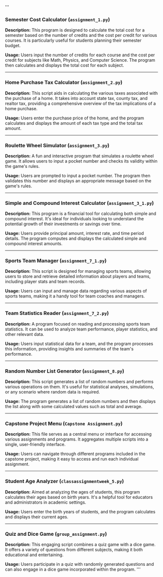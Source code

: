 ''' 

### Semester Cost Calculator (`assignment_1.py`)

**Description:** This program is designed to calculate the total cost for a semester based on the number of credits and the cost per credit for various courses. It is particularly useful for students planning their semester budget.

**Usage:** Users input the number of credits for each course and the cost per credit for subjects like Math, Physics, and Computer Science. The program then calculates and displays the total cost for each subject.

---

### Home Purchase Tax Calculator (`assignment_2.py`)

**Description:** This script aids in calculating the various taxes associated with the purchase of a home. It takes into account state tax, county tax, and realtor tax, providing a comprehensive overview of the tax implications of a home purchase.

**Usage:** Users enter the purchase price of the home, and the program calculates and displays the amount of each tax type and the total tax amount.

---

### Roulette Wheel Simulator (`assignment_3.py`)

**Description:** A fun and interactive program that simulates a roulette wheel game. It allows users to input a pocket number and checks its validity within the game's rules.

**Usage:** Users are prompted to input a pocket number. The program then validates this number and displays an appropriate message based on the game's rules.

---

### Simple and Compound Interest Calculator (`assignment_3_1.py`)

**Description:** This program is a financial tool for calculating both simple and compound interest. It's ideal for individuals looking to understand the potential growth of their investments or savings over time.

**Usage:** Users provide principal amount, interest rate, and time period details. The program computes and displays the calculated simple and compound interest amounts.

---

### Sports Team Manager (`assignment_7_1.py`)

**Description:** This script is designed for managing sports teams, allowing users to store and retrieve detailed information about players and teams, including player stats and team records.

**Usage:** Users can input and manage data regarding various aspects of sports teams, making it a handy tool for team coaches and managers.

---

### Team Statistics Reader (`assignment_7_2.py`)

**Description:** A program focused on reading and processing sports team statistics. It can be used to analyze team performance, player statistics, and other relevant data.

**Usage:** Users input statistical data for a team, and the program processes this information, providing insights and summaries of the team's performance.

---

### Random Number List Generator (`assignment_8.py`)

**Description:** This script generates a list of random numbers and performs various operations on them. It's useful for statistical analyses, simulations, or any scenario where random data is required.

**Usage:** The program generates a list of random numbers and then displays the list along with some calculated values such as total and average.

---

### Capstone Project Menu (`Capstone Assignment.py`)

**Description:** This file serves as a central menu or interface for accessing various assignments and programs. It aggregates multiple scripts into a single, user-friendly interface.

**Usage:** Users can navigate through different programs included in the capstone project, making it easy to access and run each individual assignment.

---

### Student Age Analyzer (`classassignmentweek_5.py`)

**Description:** Aimed at analyzing the ages of students, this program calculates their ages based on birth years. It's a helpful tool for educators and administrators in academic settings.

**Usage:** Users enter the birth years of students, and the program calculates and displays their current ages.

---

### Quiz and Dice Game (`group_assignment.py`)

**Description:** This engaging script combines a quiz game with a dice game. It offers a variety of questions from different subjects, making it both educational and entertaining.

**Usage:** Users participate in a quiz with randomly generated questions and can also engage in a dice game incorporated within the program.
'''
